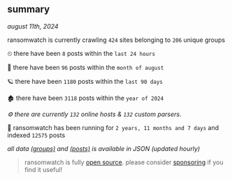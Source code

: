 
## summary
_august 11th, 2024_

ransomwatch is currently crawling `424` sites belonging to `206` unique groups

⏲ there have been `8` posts within the `last 24 hours`

🦈 there have been `96` posts within the `month of august`

🪐 there have been `1180` posts within the `last 90 days`

🏚 there have been `3118` posts within the `year of 2024`

_⚙️ there are currently `132` online hosts & `132` custom parsers._

🦕 ransomwatch has been running for `2 years, 11 months and 7 days` and indexed `12575` posts

_all data  [(groups)](http://ransomwhat.telemetry.ltd/groups) and [(posts)](http://ransomwhat.telemetry.ltd/posts) is available in JSON (updated hourly)_

> ransomwatch is fully [open source](https://github.com/joshhighet/ransomwatch#ransomwatch--). please consider [sponsoring](https://github.com/sponsors/joshhighet) if you find it useful!
